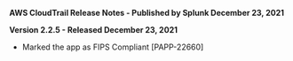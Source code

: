 **AWS CloudTrail Release Notes - Published by Splunk December 23, 2021**


**Version 2.2.5 - Released December 23, 2021**

* Marked the app as FIPS Compliant [PAPP-22660]